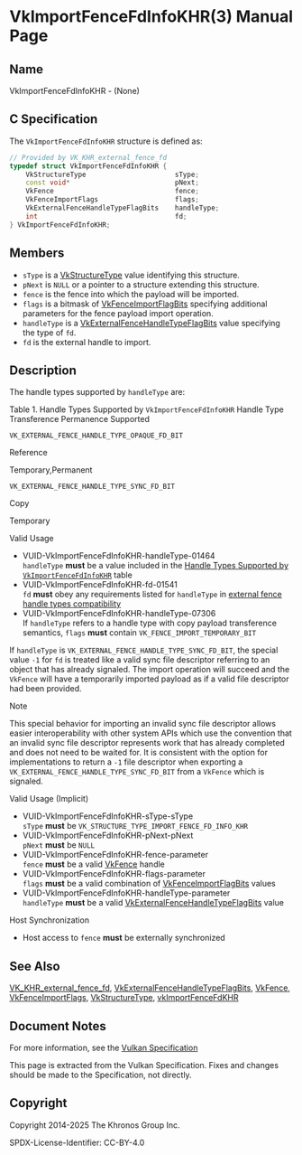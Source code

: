 # VkImportFenceFdInfoKHR(3) Manual Page

## Name

VkImportFenceFdInfoKHR - (None)



## [](#_c_specification)C Specification

The `VkImportFenceFdInfoKHR` structure is defined as:

```c++
// Provided by VK_KHR_external_fence_fd
typedef struct VkImportFenceFdInfoKHR {
    VkStructureType                      sType;
    const void*                          pNext;
    VkFence                              fence;
    VkFenceImportFlags                   flags;
    VkExternalFenceHandleTypeFlagBits    handleType;
    int                                  fd;
} VkImportFenceFdInfoKHR;
```

## [](#_members)Members

- `sType` is a [VkStructureType](https://registry.khronos.org/vulkan/specs/latest/man/html/VkStructureType.html) value identifying this structure.
- `pNext` is `NULL` or a pointer to a structure extending this structure.
- `fence` is the fence into which the payload will be imported.
- `flags` is a bitmask of [VkFenceImportFlagBits](https://registry.khronos.org/vulkan/specs/latest/man/html/VkFenceImportFlagBits.html) specifying additional parameters for the fence payload import operation.
- `handleType` is a [VkExternalFenceHandleTypeFlagBits](https://registry.khronos.org/vulkan/specs/latest/man/html/VkExternalFenceHandleTypeFlagBits.html) value specifying the type of `fd`.
- `fd` is the external handle to import.

## [](#_description)Description

The handle types supported by `handleType` are:

Table 1. Handle Types Supported by `VkImportFenceFdInfoKHR`    Handle Type Transference Permanence Supported

`VK_EXTERNAL_FENCE_HANDLE_TYPE_OPAQUE_FD_BIT`

Reference

Temporary,Permanent

`VK_EXTERNAL_FENCE_HANDLE_TYPE_SYNC_FD_BIT`

Copy

Temporary

Valid Usage

- [](#VUID-VkImportFenceFdInfoKHR-handleType-01464)VUID-VkImportFenceFdInfoKHR-handleType-01464  
  `handleType` **must** be a value included in the [Handle Types Supported by `VkImportFenceFdInfoKHR`](https://registry.khronos.org/vulkan/specs/latest/html/vkspec.html#synchronization-fence-handletypes-fd) table
- [](#VUID-VkImportFenceFdInfoKHR-fd-01541)VUID-VkImportFenceFdInfoKHR-fd-01541  
  `fd` **must** obey any requirements listed for `handleType` in [external fence handle types compatibility](https://registry.khronos.org/vulkan/specs/latest/html/vkspec.html#external-fence-handle-types-compatibility)
- [](#VUID-VkImportFenceFdInfoKHR-handleType-07306)VUID-VkImportFenceFdInfoKHR-handleType-07306  
  If `handleType` refers to a handle type with copy payload transference semantics, `flags` **must** contain `VK_FENCE_IMPORT_TEMPORARY_BIT`

If `handleType` is `VK_EXTERNAL_FENCE_HANDLE_TYPE_SYNC_FD_BIT`, the special value `-1` for `fd` is treated like a valid sync file descriptor referring to an object that has already signaled. The import operation will succeed and the `VkFence` will have a temporarily imported payload as if a valid file descriptor had been provided.

Note

This special behavior for importing an invalid sync file descriptor allows easier interoperability with other system APIs which use the convention that an invalid sync file descriptor represents work that has already completed and does not need to be waited for. It is consistent with the option for implementations to return a `-1` file descriptor when exporting a `VK_EXTERNAL_FENCE_HANDLE_TYPE_SYNC_FD_BIT` from a `VkFence` which is signaled.

Valid Usage (Implicit)

- [](#VUID-VkImportFenceFdInfoKHR-sType-sType)VUID-VkImportFenceFdInfoKHR-sType-sType  
  `sType` **must** be `VK_STRUCTURE_TYPE_IMPORT_FENCE_FD_INFO_KHR`
- [](#VUID-VkImportFenceFdInfoKHR-pNext-pNext)VUID-VkImportFenceFdInfoKHR-pNext-pNext  
  `pNext` **must** be `NULL`
- [](#VUID-VkImportFenceFdInfoKHR-fence-parameter)VUID-VkImportFenceFdInfoKHR-fence-parameter  
  `fence` **must** be a valid [VkFence](https://registry.khronos.org/vulkan/specs/latest/man/html/VkFence.html) handle
- [](#VUID-VkImportFenceFdInfoKHR-flags-parameter)VUID-VkImportFenceFdInfoKHR-flags-parameter  
  `flags` **must** be a valid combination of [VkFenceImportFlagBits](https://registry.khronos.org/vulkan/specs/latest/man/html/VkFenceImportFlagBits.html) values
- [](#VUID-VkImportFenceFdInfoKHR-handleType-parameter)VUID-VkImportFenceFdInfoKHR-handleType-parameter  
  `handleType` **must** be a valid [VkExternalFenceHandleTypeFlagBits](https://registry.khronos.org/vulkan/specs/latest/man/html/VkExternalFenceHandleTypeFlagBits.html) value

Host Synchronization

- Host access to `fence` **must** be externally synchronized

## [](#_see_also)See Also

[VK\_KHR\_external\_fence\_fd](https://registry.khronos.org/vulkan/specs/latest/man/html/VK_KHR_external_fence_fd.html), [VkExternalFenceHandleTypeFlagBits](https://registry.khronos.org/vulkan/specs/latest/man/html/VkExternalFenceHandleTypeFlagBits.html), [VkFence](https://registry.khronos.org/vulkan/specs/latest/man/html/VkFence.html), [VkFenceImportFlags](https://registry.khronos.org/vulkan/specs/latest/man/html/VkFenceImportFlags.html), [VkStructureType](https://registry.khronos.org/vulkan/specs/latest/man/html/VkStructureType.html), [vkImportFenceFdKHR](https://registry.khronos.org/vulkan/specs/latest/man/html/vkImportFenceFdKHR.html)

## [](#_document_notes)Document Notes

For more information, see the [Vulkan Specification](https://registry.khronos.org/vulkan/specs/latest/html/vkspec.html#VkImportFenceFdInfoKHR)

This page is extracted from the Vulkan Specification. Fixes and changes should be made to the Specification, not directly.

## [](#_copyright)Copyright

Copyright 2014-2025 The Khronos Group Inc.

SPDX-License-Identifier: CC-BY-4.0
